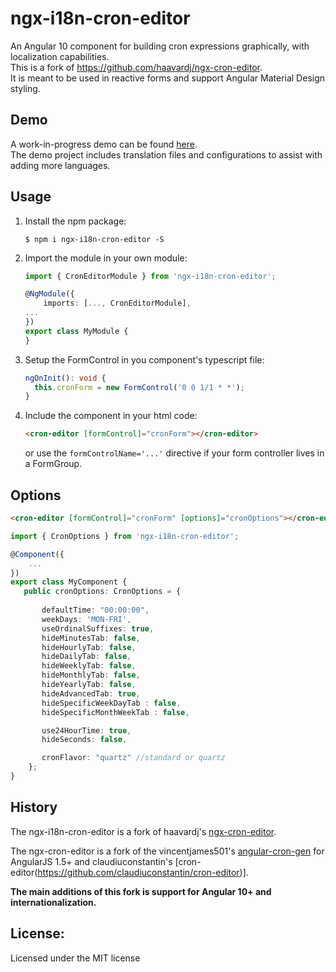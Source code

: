 ngx-i18n-cron-editor
===

An Angular 10 component for building cron expressions graphically, with localization capabilities.  
This is a fork of https://github.com/haavardj/ngx-cron-editor.  
It is meant to be used in reactive forms and support Angular Material Design styling.
 

## Demo

A work-in-progress demo can be found [here](https://jonyadamit.github.io/ngx-i18n-cron-editor/).  
The demo project includes translation files and configurations to assist with adding more languages.

## Usage

1. Install the npm package:
    ```
    $ npm i ngx-i18n-cron-editor -S
    ```

2. Import the module in your own module:

    ```ts
    import { CronEditorModule } from 'ngx-i18n-cron-editor';

    @NgModule({
        imports: [..., CronEditorModule],
    ...
    })
    export class MyModule {
    }
    ```

3. Setup the FormControl in you component's typescript file:
   
   ```ts
   ngOnInit(): void {
     this.cronForm = new FormControl('0 0 1/1 * *');
   }
   ```
   
4. Include the component in your html code:

    ```html
    <cron-editor [formControl]="cronForm"></cron-editor>
    ```
   
   or use the `formControlName='...'` directive if your form controller
   lives in a FormGroup.

## Options

```html
<cron-editor [formControl]="cronForm" [options]="cronOptions"></cron-editor>
```

```ts
import { CronOptions } from 'ngx-i18n-cron-editor';

@Component({
    ...
})
export class MyComponent {
   public cronOptions: CronOptions = {
       
       defaultTime: "00:00:00",
       weekDays: 'MON-FRI',
       useOrdinalSuffixes: true,
       hideMinutesTab: false,
       hideHourlyTab: false,
       hideDailyTab: false,
       hideWeeklyTab: false,
       hideMonthlyTab: false,
       hideYearlyTab: false,
       hideAdvancedTab: true,
       hideSpecificWeekDayTab : false,
       hideSpecificMonthWeekTab : false,

       use24HourTime: true,
       hideSeconds: false,

       cronFlavor: "quartz" //standard or quartz
    };
}
```

## History

The ngx-i18n-cron-editor is a fork of haavardj's [ngx-cron-editor](https://github.com/haavardj/ngx-cron-editor).

The ngx-cron-editor is a fork of the vincentjames501's [angular-cron-gen](https://github.com/vincentjames501/angular-cron-gen) for AngularJS 1.5+ and claudiuconstantin's [cron-editor(https://github.com/claudiuconstantin/cron-editor)]. 

**The main additions of this fork is support for Angular 10+ and internationalization.**


## License:
Licensed under the MIT license
